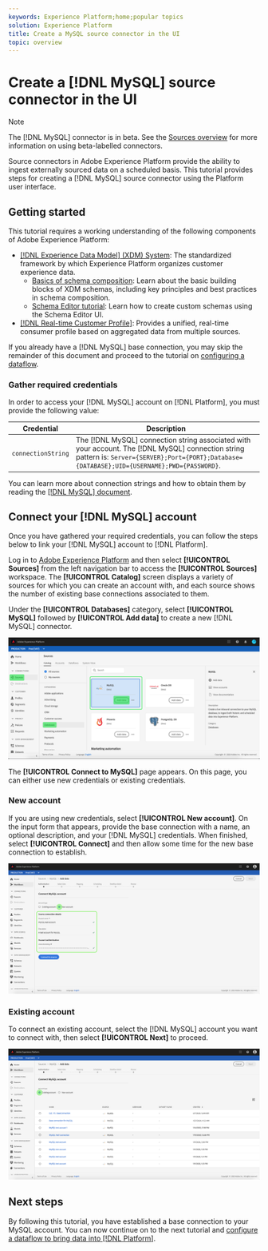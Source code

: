 ```yaml
---
keywords: Experience Platform;home;popular topics
solution: Experience Platform
title: Create a MySQL source connector in the UI
topic: overview
---
```


# Create a [!DNL MySQL] source connector in the UI

>[!NOTE]
> The [!DNL MySQL] connector is in beta. See the [Sources overview](../../../../home.md#terms-and-conditions) for more information on using beta-labelled connectors.

Source connectors in Adobe Experience Platform provide the ability to ingest externally sourced data on a scheduled basis. This tutorial provides steps for creating a [!DNL MySQL] source connector using the Platform user interface.

## Getting started

This tutorial requires a working understanding of the following components of Adobe Experience Platform:

*   [[!DNL Experience Data Model] (XDM) System](../../../../../xdm/home.md): The standardized framework by which Experience Platform organizes customer experience data.
    *   [Basics of schema composition](../../../../../xdm/schema/composition.md): Learn about the basic building blocks of XDM schemas, including key principles and best practices in schema composition.
    *   [Schema Editor tutorial](../../../../../xdm/tutorials/create-schema-ui.md): Learn how to create custom schemas using the Schema Editor UI.
*   [[!DNL Real-time Customer Profile]](../../../../../profile/home.md): Provides a unified, real-time consumer profile based on aggregated data from multiple sources.

If you already have a [!DNL MySQL] base connection, you may skip the remainder of this document and proceed to the tutorial on [configuring a dataflow](../../dataflow/databases.md).

### Gather required credentials

In order to access your [!DNL MySQL] account on [!DNL Platform], you must provide the following value:

| Credential | Description |
| ---------- | ----------- |
| `connectionString` | The [!DNL MySQL] connection string associated with your account. The [!DNL MySQL] connection string pattern is: `Server={SERVER};Port={PORT};Database={DATABASE};UID={USERNAME};PWD={PASSWORD}`. |

You can learn more about connection strings and how to obtain them by reading the [[!DNL MySQL] document](https://dev.mysql.com/doc/connector-net/en/connector-net-connections-string.html).

## Connect your [!DNL MySQL] account

Once you have gathered your required credentials, you can follow the steps below to link your [!DNL MySQL] account to [!DNL Platform].

Log in to [Adobe Experience Platform](https://platform.adobe.com) and then select **[!UICONTROL Sources]** from the left navigation bar to access the **[!UICONTROL Sources]** workspace. The **[!UICONTROL Catalog]** screen displays a variety of sources for which you can create an account with, and each source shows the number of existing base connections associated to them.

Under the **[!UICONTROL Databases]** category, select **[!UICONTROL MySQL]** followed by **[!UICONTROL Add data]** to create a new [!DNL MySQL] connector. 

![](../../../../images/tutorials/create/my-sql/catalog.png)

The **[!UICONTROL Connect to MySQL]** page appears. On this page, you can either use new credentials or existing credentials.

### New account

If you are using new credentials, select **[!UICONTROL New account]**. On the input form that appears, provide the base connection with a name, an optional description, and your [!DNL MySQL] credentials. When finished, select **[!UICONTROL Connect]** and then allow some time for the new base connection to establish.

![](../../../../images/tutorials/create/my-sql/new.png)

### Existing account

To connect an existing account, select the [!DNL MySQL] account you want to connect with, then select **[!UICONTROL Next]** to proceed.

![](../../../../images/tutorials/create/my-sql/existing.png)

## Next steps

By following this tutorial, you have established a base connection to your MySQL account. You can now continue on to the next tutorial and [configure a dataflow to bring data into [!DNL Platform]](../../dataflow/databases.md).